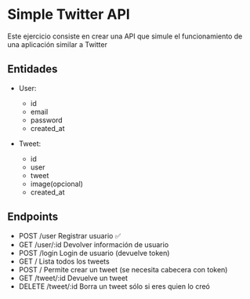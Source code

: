 # Simple Twitter API

Este ejercicio consiste en crear una API que simule el funcionamiento de una aplicación similar a Twitter

## Entidades

* User:
  * id
  * email
  * password
  * created_at

* Tweet:
  * id
  * user
  * tweet
  * image(opcional)
  * created_at

## Endpoints

* POST /user Registrar usuario ✅
* GET /user/:id Devolver información de usuario
* POST /login Login de usuario (devuelve token)
* GET / Lista todos los tweets
* POST / Permite crear un tweet (se necesita cabecera con token)
* GET /tweet/:id Devuelve un tweet
* DELETE /tweet/:id Borra un tweet sólo si eres quien lo creó
